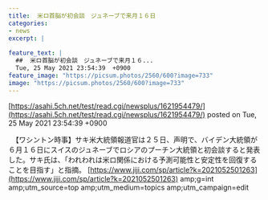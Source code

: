 ```yaml
---
title:  米ロ首脳が初会談　ジュネーブで来月１６日  
categories:
- news
excerpt: |
  
feature_text: |
  ##  米ロ首脳が初会談　ジュネーブで来月１６...
  Tue, 25 May 2021 23:54:39  +0900
feature_image: "https://picsum.photos/2560/600?image=733"
image: "https://picsum.photos/2560/600?image=733"
---
```


[https://asahi.5ch.net/test/read.cgi/newsplus/1621954479/](https://asahi.5ch.net/test/read.cgi/newsplus/1621954479/)
posted on Tue, 25 May 2021 23:54:39  +0900

<!--more-->

　【ワシントン時事】サキ米大統領報道官は２５日、声明で、バイデン大統領が６月１６日にスイスのジュネーブでロシアのプーチン大統領と初会談すると発表した。サキ氏は、「われわれは米ロ関係における予測可能性と安定性を回復することを目指す」と指摘。 [https://www.jiji.com/sp/article?k=2021052501263](https://www.jiji.com/sp/article?k=2021052501263) amp;g=int amp;utm_source=top amp;utm_medium=topics amp;utm_campaign=edit
